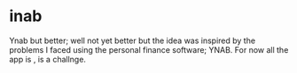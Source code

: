 # inab
Ynab but better; well not yet better but the idea was inspired by the problems I faced using the personal finance software; YNAB. For now all the app is , is a challnge.
